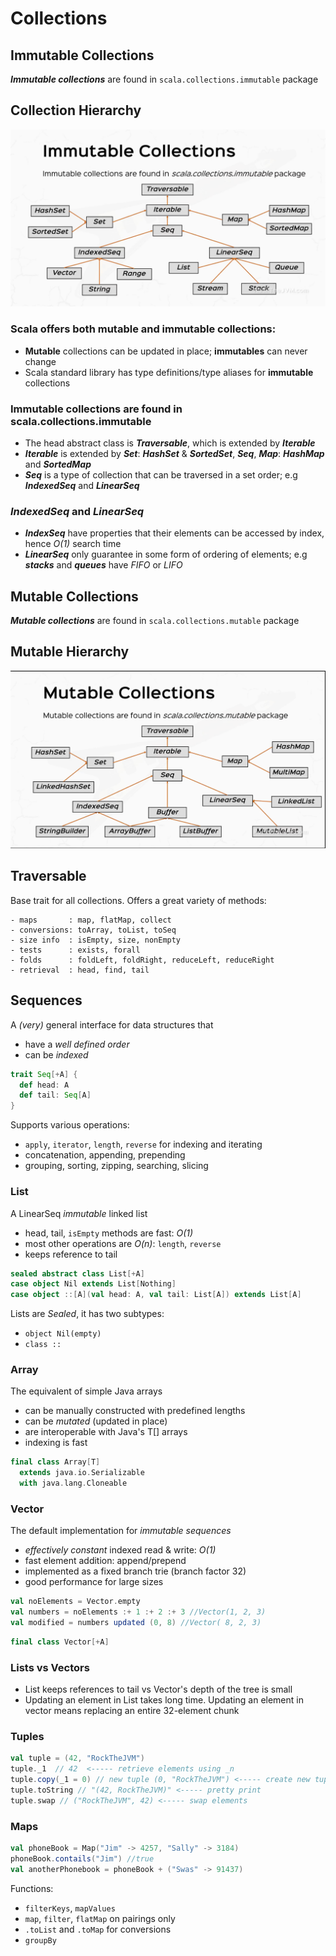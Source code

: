 # Collections

## Immutable Collections

***Immutable collections*** are found in `scala.collections.immutable` package

## Collection Hierarchy

![ImmutableCollectionsHierarchy.png](ImmutableCollectionsHierarchy.png)

### Scala offers both mutable and immutable collections:
- **Mutable** collections can be updated in place; **immutables** can never change 
- Scala standard library has type definitions/type aliases for **immutable** collections

### Immutable collections are found in scala.collections.immutable
- The head abstract class is ***Traversable***, which is extended by ***Iterable***
- ***Iterable*** is extended by ***Set***: ***HashSet*** & ***SortedSet***, ***Seq***, ***Map***: ***HashMap*** and ***SortedMap***
- ***Seq*** is a type of collection that can be traversed in a set order; e.g ***IndexedSeq*** and ***LinearSeq***

### ***IndexedSeq*** and ***LinearSeq***
- ***IndexSeq*** have properties that their elements can be accessed by index, hence *O(1)* search time
- ***LinearSeq*** only guarantee in some form of ordering of elements; e.g ***stacks*** and ***queues*** have *FIFO* or *LIFO*

## Mutable Collections

***Mutable collections*** are found in `scala.collections.mutable` package

## Mutable Hierarchy

![ImmutableCollectionsHierarchy.png](MutableCollectionsHierarchy.png)

## Traversable
Base trait for all collections. Offers a great variety of methods:
```
- maps       : map, flatMap, collect
- conversions: toArray, toList, toSeq
- size info  : isEmpty, size, nonEmpty
- tests      : exists, forall
- folds      : foldLeft, foldRight, reduceLeft, reduceRight
- retrieval  : head, find, tail
```

## Sequences
A *(very)* general interface for data structures that
- have a *well defined order*
- can be *indexed*

```scala
trait Seq[+A] {
  def head: A
  def tail: Seq[A]
}
```
Supports various operations:
- `apply`, `iterator`, `length`, `reverse` for indexing and iterating
- concatenation, appending, prepending
- grouping, sorting, zipping, searching, slicing

### List
A LinearSeq *immutable* linked list
- head, tail, `isEmpty` methods are fast: *O(1)*
- most other operations are *O(n)*: `length`, `reverse`
- keeps reference to tail

```scala
sealed abstract class List[+A]
case object Nil extends List[Nothing]
case object ::[A](val head: A, val tail: List[A]) extends List[A]
```

Lists are *Sealed*, it has two subtypes:
- `object Nil(empty)`
- `class ::`

### Array
The equivalent of simple Java arrays
- can be manually constructed with predefined lengths
- can be *mutated* (updated in place)
- are interoperable with Java's T[] arrays
- indexing is fast

```scala
final class Array[T]
  extends java.io.Serializable
  with java.lang.Cloneable
```

### Vector
The default implementation for *immutable sequences*
- *effectively constant* indexed read & write: *O(1)*
- fast element addition: append/prepend
- implemented as a fixed branch trie (branch factor 32)
- good performance for large sizes

```scala
val noElements = Vector.empty
val numbers = noElements :+ 1 :+ 2 :+ 3 //Vector(1, 2, 3)
val modified = numbers updated (0, 8) //Vector( 8, 2, 3)
```

```scala
final class Vector[+A]
```

### Lists vs Vectors
- List keeps references to tail vs Vector's depth of the tree is small
- Updating an element in List takes long time. Updating an element in vector means replacing an entire 32-element chunk

### Tuples

```scala
val tuple = (42, "RockTheJVM")
tuple._1  // 42  <----- retrieve elements using _n
tuple.copy(_1 = 0) // new tuple (0, "RockTheJVM") <----- create new tuples
tuple.toString // "(42, RockTheJVM)" <----- pretty print
tuple.swap // ("RockTheJVM", 42) <----- swap elements
```

### Maps
```scala
val phoneBook = Map("Jim" -> 4257, "Sally" -> 3184)
phoneBook.contails("Jim") //true
val anotherPhonebook = phoneBook + ("Swas" -> 91437)
```

Functions:
- `filterKeys`, `mapValues`
- `map`, `filter`, `flatMap` on pairings only
- `.toList` and `.toMap` for conversions
- `groupBy` 

